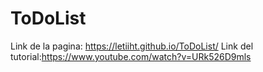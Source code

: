 # ToDoList
Link de la pagina: https://letiiht.github.io/ToDoList/
Link del tutorial:https://www.youtube.com/watch?v=URk526D9mls
